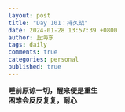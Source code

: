 ```yaml
---
layout: post
title: "Day 101：持久战"
date: 2024-01-28 13:57:39 +0800
author: 丘海东 
tags: daily
comments: true
categories: personal
published: true
---
```

**睡前原谅一切，醒来便是重生**  
**困难会反反复复，耐心**  

